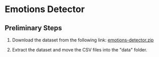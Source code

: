 # Emotions Detector

## Preliminary Steps

1. Download the dataset from the following link: [emotions-detector.zip](https://assets.01-edu.org/ai-branch/project3/emotions-detector.zip)

2. Extract the dataset and move the CSV files into the "data" folder.
